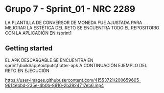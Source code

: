 # Grupo 7 - Sprint_01 - NRC 2289

LA PLANTILLA DE CONVERSOR DE MONEDA FUE AJUSTADA PARA MEJORAR LA ESTÉTICA DEL RETO
SE ENCUENTRA TODO EL REPOSITORIO CON LA APLICACIÓN EN /sprint1

## Getting started

EL APK DESCARGABLE SE ENCUENTRA EN sprint1\build\app\outputs\flutter-apk
A CONTINUACIÓN EJEMPLO DEL RETO EN EJECUCIÓN

https://user-images.githubusercontent.com/41553721/200659605-9614ebbd-235e-4b0b-8816-2b3924717eb6.mp4





